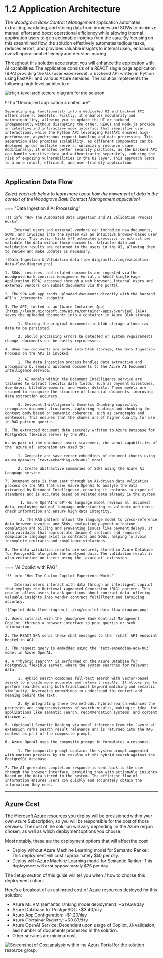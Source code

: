 # 1.2 Application Architecture

The _Woodgrove Bank Contract Management_ application automates extracting, validating, and storing data from invoices and SOWs to minimize manual effort and boost operational efficiency while allowing internal application users to gain actionable insights from the data. By focusing on this streamlined flow, the solution effectively automates tedious tasks, reduces errors, and provides valuable insights to internal users, enhancing overall operational efficiency and decision-making.

Throughout this solution accelerator, you will enhance the application with AI capabilities. The application consists of a REACT single page application (SPA) providing the UX (user experience), a backend API written in Python using FastAPI, and various Azure services. The solution implements the following high-level architecture:

![High-level architecture diagram for the solution](../img/solution-architecture-diagram.png)

!!! tip "Decoupled application architecture"

    Separating app functionality into a dedicated UI and backend API offers several benefits. Firstly, it enhances modularity and maintainability, allowing you to update the UI or backend independently without disrupting the other. REACT and Node.js provide an intuitive and interactive user interface that simplifies user interactions, while the Python API leveraging FastAPI ensures high-performance, asynchronous request handling and data processing. This separation also promotes scalability, as different components can be deployed across multiple servers, optimizing resource usage. Additionally, it enables better security practices, as the backend API can handle sensitive data and authentication separately, reducing the risk of exposing vulnerabilities in the UI layer. This approach leads to a more robust, efficient, and user-friendly application.

---

## Application Data Flow

_Select each tab below to learn more about how the movement of data in the context of the Woodgrove Bank Contract Management application!_

=== "Data Ingestion & AI Processing"

    !!! info "How The Automated Data Ingestion and AI Validation Process Works"

        Internal users and external vendors can introduce new documents, SOWs, and invoices into the system via an intuitive browser-based user interface. This action kicks off automated processes to extract and validate the data within those documents. Extracted data and validation results are returned to the users in the UI, allowing them to review and make updates as necessary.

    ![Data Ingestion & Validation data flow diagram](../img/validation-data-flow-diagram.png)

    1. SOWs, invoices, and related documents are ingested via the Woodgrove Bank Contract Management Portal, a REACT Single Page Application (SPA) accessed through a web browser. Internal users and external vendors can submit documents via the portal.

    2. The SPA web app sends uploaded documents directly with the backend API's `/documents` endpoint.

    3. The API, hosted as an [Azure Container App](https://learn.microsoft.com/azure/container-apps/overview) (ACA), saves the uploaded documents into a container in Azure Blob storage.

          1. Storing the original documents in blob storage allows raw data to be persisted.

          2. Should processing errors be detected or system requirements change, documents can be easily reprocessed.

    4. When new documents are added into blob storage, the Data Ingestion Process on the API is invoked.

          1. The data ingestion process handles data extraction and processing by sending uploaded documents to the Azure AI Document Intelligence service.

          2. AI models within the Document Intelligence service are tailored to extract specific data fields, such as payment milestones, due dates, billable amounts, and vendor details. These models are trained to recognize the structure of financial documents, improving data extraction accuracy.

          3. Document Intelligence's Semantic Chunking capability recognizes document structures, capturing headings and chunking the content body based on semantic coherence, such as paragraphs and sentences. This ensures that the chunks are of higher quality for use in RAG pattern queries.

    5. The extracted document data securely written to Azure Database for PostgreSQL flexible server by the API.

    6. As part of the database insert statement, the GenAI capabilities of the `azure_ai` extension are used to:

          1. Generate and save vector embeddings of document chunks using Azure OpenAI's `text-embedding-ada-002` model.

          2. Create abstractive summaries of SOWs using the Azure AI Language service.

    7. Document data is then sent through an AI-driven data validation process on the API that uses Azure OpenAI to analyze the data extracted by Document Intelligence, ensuring it conforms to expected standards and is accurate based on related data already in the system.
        
           1. Azure OpenAI's GPT-4o language model reviews all document data, employing natural language understanding to validate and cross-check information and ensure high data integrity.
           
           2. The RAG pattern allows the language model to cross-reference data between invoices and SOWs, evaluating payment milestone completion and billing and preventing issues like payment delays. It also validates that appropriate document sections and required compliance language exist in contracts and SOWs, helping to avoid incomplete contracts and compliance violations.

    8. The data validation results are securely stored in Azure Database for PostgreSQL alongside the analyzed data. The validation result is also vectorized on insert using the `azure_ai` extension.

=== "AI Copilot with RAG"

    !!! info "How The Custom Copilot Experience Works"

        Internal users interact with data through an intelligent copilot that employs the Retrieval Augmented Generation (RAG) pattern. This copilot allows users to ask questions about contract data, offering valuable insights into vendor contract fulfillment and invoicing accuracy.

    ![Copilot data flow diagram](../img/copilot-data-flow-diagram.png)

    1. Users interact with the _Woodgrove Bank Contract Management Copilot_ through a browser interface to pose queries or seek information.

    2. The REACT SPA sends these chat messages to the `/chat` API endpoint hosted in ACA.

    3. The request query is embedded using the `text-embedding-ada-002` model in Azure OpenAI.

    4. A **hybrid search** is performed on the Azure Database for PostgreSQL flexible server, where the system searches for relevant data.

          1. Hybrid search combines full-text search with vector-based search to provide more accurate and relevant results. It allows you to perform searches using both traditional keyword matching and semantic similarity, leveraging embeddings to understand the context and meaning behind the text.

          2. By integrating these two methods, hybrid search enhances the precision and comprehensiveness of search results, making it ideal for applications like semantic search, recommendation systems, and content discovery.

    5. (Optional) Semantic Ranking via model inference from the `azure_ai` extension ranks search result relevance and is returned into the RAG context as part of the composite prompt.

    6. Azure OpenAI uses the composite prompt to formulates a response.

          1. The composite prompt contains the system prompt augmented with context provided by the results of the hybrid search against the PostgreSQL database.

    7. The AI-generated completion response is sent back to the user through the browser interface, providing them with actionable insights based on the data stored in the system. The efficient flow of information ensures users can quickly and accurately obtain the information they need.

---

## Azure Cost

The Microsoft Azure resources you deploy will be provisioned within your own Azure Subscription, so you will be responsible for the cost of those services. The cost of the solution will vary depending on the Azure region chosen, as well as which deployment options you choose.

Most notably, these are the deployment options that will affect the cost:

- Deploy without Azure Machine Learning model for Semantic Ranker: This deployment will cost approximately $50 per day.
- Deploy with Azure Machine Learning model for Semantic Ranker: This deployment will cost approximately $75 per day.

The Setup section of this guide will tell you when / how to choose this deployment option.

Here's a breakout of an estimated cost of Azure resources deployed for this solution:

- Azure ML VM (semantic ranking model deployment): ~$19.50/day
- Azure Database for PostgreSQL: ~$3.40/day
- Azure App Configuration: ~$1.20/day
- Azure Container Registry: ~$0.67/day
- Azure OpenAI Service: Dependent upon usage of Copilot, AI-validation, and number of documents processed in the solution.
- Other services are minimal cost.

![Screenshot of Cost analysis within the Azure Portal for the solution resource group.](../img/azure-cost-analysis.png)
